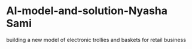 # Al-model-and-solution-Nyasha Sami
building a new model of electronic trollies and baskets for retail business 
